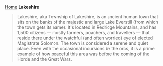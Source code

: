 [Home](../index.md)
**Lakeshire**
> Lakeshire, aka Township of Lakeshire, is an ancient human town that sits on the banks of the majestic and large Lake Everstill (from which the town gets its name). It's located in Redridge Mountains, and has 1,500 citizens — mostly farmers, poachers, and travellers — that reside there under the watchful (and often worried) eye of elected Magistrate Solomon. The town is considered a serene and quiet place. Even with the occasional incursions by the orcs, it is a prime example of how peaceful this area was before the coming of the Horde and the Great Wars.